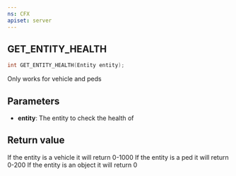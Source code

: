 ```yaml
---
ns: CFX
apiset: server
---
```

## GET_ENTITY_HEALTH

```c
int GET_ENTITY_HEALTH(Entity entity);
```

Only works for vehicle and peds

## Parameters
* **entity**: The entity to check the health of

## Return value
If the entity is a vehicle it will return 0-1000
If the entity is a ped it will return 0-200
If the entity is an object it will return 0
